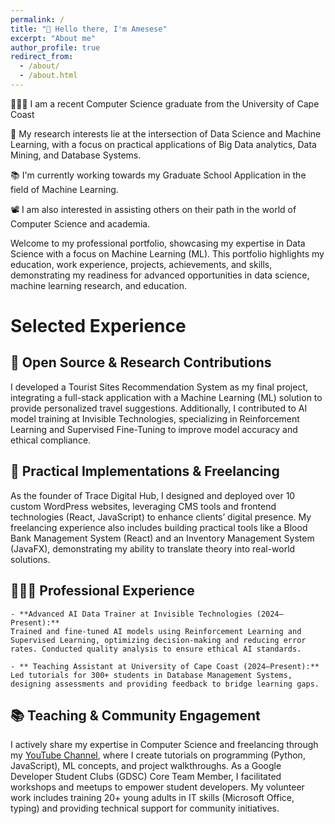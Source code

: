 ```yaml
---
permalink: /
title: "👋 Hello there, I'm Amesese"
excerpt: "About me"
author_profile: true
redirect_from: 
  - /about/
  - /about.html
---
```


👨🏻‍💻 I am a recent Computer Science graduate from the University of Cape Coast

🔬 My research interests lie at the intersection of Data Science and Machine Learning, with a focus on practical applications of Big Data analytics, Data Mining, and Database Systems.

📚 I'm currently working towards my Graduate School Application in the field of Machine Learning.

📽️ I am also interested in assisting others on their path in the world of Computer Science and academia.

Welcome to my professional portfolio, showcasing my expertise in Data Science with a focus on Machine Learning (ML). This portfolio highlights my education, work experience, projects, achievements, and skills, demonstrating my readiness for advanced opportunities in data science, machine learning research, and education.

# Selected Experience
## 🤖 Open Source & Research Contributions

I developed a Tourist Sites Recommendation System as my final project, integrating a full-stack application with a Machine Learning (ML) solution to provide personalized travel suggestions. Additionally, I contributed to AI model training at Invisible Technologies, specializing in Reinforcement Learning and Supervised Fine-Tuning to improve model accuracy and ethical compliance.
## 📜 Practical Implementations & Freelancing

As the founder of Trace Digital Hub, I designed and deployed over 10 custom WordPress websites, leveraging CMS tools and frontend technologies (React, JavaScript) to enhance clients’ digital presence. My freelancing experience also includes building practical tools like a Blood Bank Management System (React) and an Inventory Management System (JavaFX), demonstrating my ability to translate theory into real-world solutions.

## 👨🏻‍💻 Professional Experience

    - **Advanced AI Data Trainer at Invisible Technologies (2024–Present):**
    Trained and fine-tuned AI models using Reinforcement Learning and Supervised Learning, optimizing decision-making and reducing error rates. Conducted quality analysis to ensure ethical AI standards.

    - ** Teaching Assistant at University of Cape Coast (2024–Present):**
    Led tutorials for 300+ students in Database Management Systems, designing assessments and providing feedback to bridge learning gaps.

## 📚 Teaching & Community Engagement

I actively share my expertise in Computer Science and freelancing through my [YouTube Channel](https://youtube.com/@ameseseboateng), where I create tutorials on programming (Python, JavaScript), ML concepts, and project walkthroughs. As a Google Developer Student Clubs (GDSC) Core Team Member, I facilitated workshops and meetups to empower student developers. My volunteer work includes training 20+ young adults in IT skills (Microsoft Office, typing) and providing technical support for community initiatives.


